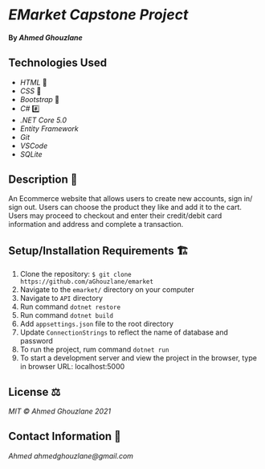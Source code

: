 # _EMarket Capstone Project_

#### By _Ahmed Ghouzlane_

## Technologies Used

- _HTML_ 📝
- _CSS_ 🎨
- _Bootstrap_ 🥾
- _C#_ #️⃣
- _.NET Core 5.0_
- _Entity Framework_
- _Git_
- _VSCode_
- _SQLite_


## Description 📜

An Ecommerce website that allows users to create new accounts, sign in/ sign out. Users can choose the product they like and add it to the cart. Users may proceed to checkout and enter their credit/debit card information and address and complete a transaction.  

## Setup/Installation Requirements 🏗

1. Clone the repository: `$ git clone https://github.com/aGhouzlane/emarket`
2. Navigate to the `emarket/` directory on your computer
3. Navigate to `API` directory
5. Run command `dotnet restore` 
6. Run command `dotnet build` 
7. Add `appsettings.json` file to the root directory
8. Update `ConnectionStrings` to reflect the name of database and password
7. To run the project, rum command `dotnet run`
8. To start a development server and view the project in the browser, type in browser URL: localhost:5000


## License ⚖

_MIT © Ahmed Ghouzlane 2021_

## Contact Information 🤳

_Ahmed ahmedghouzlane@gmail.com_
